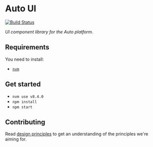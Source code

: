 # Auto UI

[![Build Status](https://secure.travis-ci.org/x-team/auto-ui.png)](http://travis-ci.org/x-team/auto-ui)

_UI component library for the Auto platform._

## Requirements

You need to install:

- [`nvm`](https://github.com/creationix/nvm)

## Get started

- `nvm use v8.4.0`
- `npm install`
- `npm start`

## Contributing

Read [design principles](./design-principles.md) to get an understanding of the principles we're aiming for.
